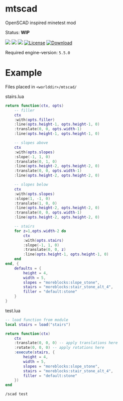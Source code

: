 # mtscad

OpenSCAD inspired minetest mod

Status: **WIP**

![](https://github.com/BuckarooBanzay/mtscad/workflows/luacheck/badge.svg)
![](https://github.com/BuckarooBanzay/mtscad/workflows/test/badge.svg)
![](https://github.com/BuckarooBanzay/mtscad/workflows/busted/badge.svg)
[![License](https://img.shields.io/badge/License-MIT%20and%20CC%20BY--SA%203.0-green.svg)](license.txt)
[![Download](https://img.shields.io/badge/Download-ContentDB-blue.svg)](https://content.minetest.net/packages/BuckarooBanzay/mtscad)

Required engine-version: `5.5.0`

# Example

Files placed in `<worlddir>/mtscad/`

stairs.lua
```lua
return function(ctx, opts)
    -- filler
    ctx
    :with(opts.filler)
    :line(opts.height-1, opts.height-1, 0)
    :translate(0, 0, opts.width-1)
    :line(opts.height-1, opts.height-1, 0)

    -- slopes above
    ctx
    :with(opts.slopes)
    :slope(-1, 1, 0)
    :translate(0, 1, 0)
    :line(opts.height-2, opts.height-2, 0)
    :translate(0, 0, opts.width-1)
    :line(opts.height-2, opts.height-2, 0)

    -- slopes below
    ctx
    :with(opts.slopes)
    :slope(1, -1, 0)
    :translate(1, 0, 0)
    :line(opts.height-2, opts.height-2, 0)
    :translate(0, 0, opts.width-1)
    :line(opts.height-2, opts.height-2, 0)

    -- stairs
    for z=1,opts.width-2 do
        ctx
        :with(opts.stairs)
        :slope(-1, 1, 0)
        :translate(0, 0, z)
        :line(opts.height-1, opts.height-1, 0)
    end
end, {
    defaults = {
        height = 4,
        width = 5,
        slopes = "moreblocks:slope_stone",
        stairs = "moreblocks:stair_stone_alt_4",
        filler = "default:stone"
    }
}
```

test.lua
```lua
-- load function from module
local stairs = load("stairs")

return function(ctx)
    ctx
    :translate(0, 0, 0) -- apply translations here
    :rotate(0, 0, 0) -- apply rotations here
    :execute(stairs, {
        height = 4,
        width = 5,
        slopes = "moreblocks:slope_stone",
        stairs = "moreblocks:stair_stone_alt_4",
        filler = "default:stone"
    })
end
```

```
/scad test
```